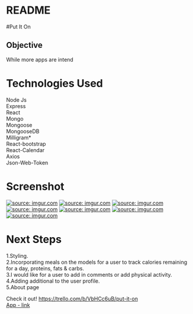 # README

#Put It On

## Objective
While more apps are intend   

# Technologies Used
Node Js
<br>
Express
<br>
React
<br>
Mongo
<br>
Mongoose
<br>
MongooseDB
<br>
Milligram*
<br>
React-bootstrap
<br>
React-Calendar
<br>
Axios
<br>
Json-Web-Token

# Screenshot
<a href="https://imgur.com/5rVuHao"><img src="https://i.imgur.com/5rVuHao.jpg" title="source: imgur.com" /></a>
<a href="https://imgur.com/BKsEqEN"><img src="https://i.imgur.com/BKsEqEN.jpg" title="source: imgur.com" /></a>
<a href="https://imgur.com/komOIX5"><img src="https://i.imgur.com/komOIX5.jpg" title="source: imgur.com" /></a>
<a href="https://imgur.com/kVINk62"><img src="https://i.imgur.com/kVINk62.png" title="source: imgur.com" /></a>
<a href="https://imgur.com/uYRv4ky"><img src="https://i.imgur.com/uYRv4ky.png" title="source: imgur.com" /></a>
<a href="https://imgur.com/K8ZAXlN"><img src="https://i.imgur.com/K8ZAXlN.png" title="source: imgur.com" /></a>
<a href="https://imgur.com/K8zqTHt"><img src="https://i.imgur.com/K8zqTHt.png" title="source: imgur.com" /></a>


# Next Steps
1.Styling.
<br>
2.Incorporating meals on the models for a user to track calories remaining for a day, proteins, fats & carbs.
<br>
3.I would like for a user to add in comments or add physical activity.
<br>
4.Adding additional to the user profile.
<br>
5.About page

Check it out!
https://trello.com/b/VbHCc6uB/put-it-on
<br>
[App - link](https://calm-eyrie-90076.herokuapp.com/login)


